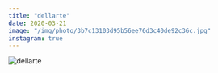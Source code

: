 ```yaml
---
title: "dellarte"
date: 2020-03-21
image: "/img/photo/3b7c13103d95b56ee76d3c40de92c36c.jpg"
instagram: true
---
```


![dellarte](/img/photo/3b7c13103d95b56ee76d3c40de92c36c.jpg)
